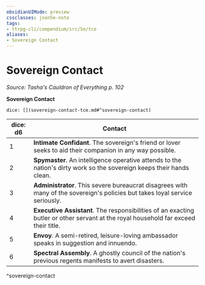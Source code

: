 ```yaml
---
obsidianUIMode: preview
cssclasses: json5e-note
tags:
- ttrpg-cli/compendium/src/5e/tce
aliases:
- Sovereign Contact
---
```

# Sovereign Contact
*Source: Tasha's Cauldron of Everything p. 102* 

**Sovereign Contact**

`dice: [](sovereign-contact-tce.md#^sovereign-contact)`

| dice: d6 | Contact |
|----------|---------|
| 1 | **Intimate Confidant**. The sovereign's friend or lover seeks to aid their companion in any way possible. |
| 2 | **Spymaster**. An intelligence operative attends to the nation's dirty work so the sovereign keeps their hands clean. |
| 3 | **Administrator**. This severe bureaucrat disagrees with many of the sovereign's policies but takes loyal service seriously. |
| 4 | **Executive Assistant**. The responsibilities of an exacting butler or other servant at the royal household far exceed their title. |
| 5 | **Envoy**. A semi-retired, leisure-loving ambassador speaks in suggestion and innuendo. |
| 6 | **Spectral Assembly**. A ghostly council of the nation's previous regents manifests to avert disasters. |
^sovereign-contact